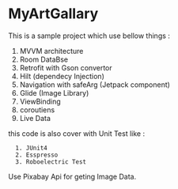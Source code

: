 # MyArtGallary

This is a sample project which use bellow things :

1. MVVM architecture
2. Room DataBse
3. Retrofit with Gson convertor
4. Hilt (dependecy Injection)
5. Navigation with safeArg (Jetpack component)
6. Glide (Image Library)
7. ViewBinding
8. coroutiens
9. Live Data

this code is also cover with Unit Test like :

      1. JUnit4
      2. Esspresso
      3. Roboelectric Test

Use Pixabay Api for geting Image Data.
